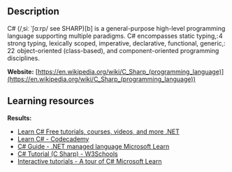 ## Description
C# (/ˌsiː ˈʃɑːrp/ see SHARP)[b] is a general-purpose high-level programming language supporting multiple paradigms. C# encompasses static typing,: 4  strong typing, lexically scoped, imperative, declarative, functional, generic,: 22  object-oriented (class-based), and component-oriented programming disciplines.

**Website:** [https://en.wikipedia.org/wiki/C_Sharp_(programming_language)](https://en.wikipedia.org/wiki/C_Sharp_(programming_language))

## Learning resources
**Results:**

* [Learn C# Free tutorials, courses, videos, and more .NET](https://dotnet.microsoft.com/en-us/learn/csharp)
* [Learn C# - Codecademy](https://www.codecademy.com/learn/learn-c-sharp)
* [C# Guide - .NET managed language Microsoft Learn](https://learn.microsoft.com/en-us/dotnet/csharp/)
* [C# Tutorial (C Sharp) - W3Schools](https://www.w3schools.com/cs/index.php)
* [Interactive tutorials - A tour of C# Microsoft Learn](https://learn.microsoft.com/en-us/dotnet/csharp/tour-of-csharp/tutorials/)


